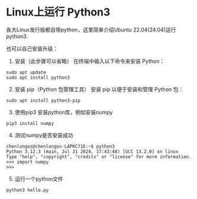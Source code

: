 # Linux上运行 Python3
各大Linux发行版都自带python，这里简单介绍Ubuntu 22.04(24.04)运行 python3.

也可以自己安装升级：
1. 安装（此步骤可以省略）
在终端中输入以下命令来安装 Python：
```
sudo apt update
sudo apt install python3

```

2. 安装 pip（Python 包管理工具）
安装 pip 以便于安装和管理 Python 包：
```
sudo apt install python3-pip
```

3. 使用pip3 安装python库，例如安装numpy
 
```
pip3 install numpy
```

4. 测试numpy是否安装成功
```
chenlongos@chenlongos-LAPKC71E:~$ python3
Python 3.12.3 (main, Jul 31 2024, 17:43:48) [GCC 13.2.0] on linux
Type "help", "copyright", "credits" or "license" for more information.
>>> import numpy
>>> 

```

5. 运行一个python文件

```
python3 hello.py
```






















